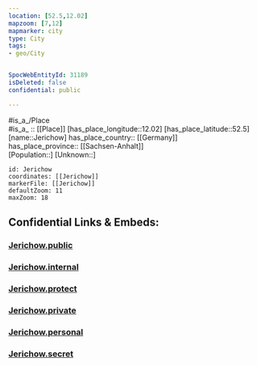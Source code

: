 ```yaml
---
location: [52.5,12.02] 
mapzoom: [7,12] 
mapmarker: city 
type: City
tags:
- geo/City


SpocWebEntityId: 31189
isDeleted: false
confidential: public

---
```

#is_a_/Place  
#is_a_ :: [[Place]] 
[has_place_longitude::12.02] 
[has_place_latitude::52.5] 
[name::Jerichow] 
has_place_country:: [[Germany]]  
has_place_province:: [[Sachsen-Anhalt]]  
[Population::] 
[Unknown::] 


```leaflet
id: Jerichow
coordinates: [[Jerichow]] 
markerFile: [[Jerichow]] 
defaultZoom: 11 
maxZoom: 18
```


## Confidential Links & Embeds: 

### [Jerichow.public](/_public/\Earth\Continent\Europe\Europe~Central\Germany\Germany~East\Sachsen-Anhalt\counties~SA\Jerichower_Land\cities~Jerichower_LandJerichow.public.md) 

### [Jerichow.internal](/_internal/\Earth\Continent\Europe\Europe~Central\Germany\Germany~East\Sachsen-Anhalt\counties~SA\Jerichower_Land\cities~Jerichower_LandJerichow.internal.md) 

### [Jerichow.protect](/_protect/\Earth\Continent\Europe\Europe~Central\Germany\Germany~East\Sachsen-Anhalt\counties~SA\Jerichower_Land\cities~Jerichower_LandJerichow.protect.md) 

### [Jerichow.private](/_private/\Earth\Continent\Europe\Europe~Central\Germany\Germany~East\Sachsen-Anhalt\counties~SA\Jerichower_Land\cities~Jerichower_LandJerichow.private.md) 

### [Jerichow.personal](/_personal/\Earth\Continent\Europe\Europe~Central\Germany\Germany~East\Sachsen-Anhalt\counties~SA\Jerichower_Land\cities~Jerichower_LandJerichow.personal.md) 

### [Jerichow.secret](/_secret/\Earth\Continent\Europe\Europe~Central\Germany\Germany~East\Sachsen-Anhalt\counties~SA\Jerichower_Land\cities~Jerichower_LandJerichow.secret.md)

